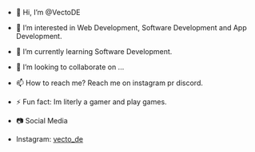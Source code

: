 - 👋 Hi, I’m @VectoDE
- 👀 I’m interested in Web Development, Software Development and App Development.
- 🌱 I’m currently learning Software Development.
- 💞️ I’m looking to collaborate on ...
- 📫 How to reach me? Reach me on instagram pr discord.
- ⚡ Fun fact: Im literly a gamer and play games.

- 📷 Social Media
- Instagram: [vecto_de](https://www.instagram.com/vecto_de)

<!---
VectoDE/VectoDE is a ✨ special ✨ repository because its `README.md` (this file) appears on your GitHub profile.
You can click the Preview link to take a look at your changes.
--->
